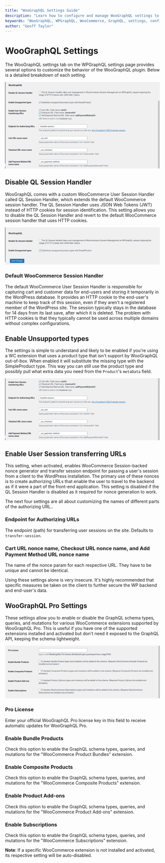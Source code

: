 ```yaml
---
title: "WooGraphQL Settings Guide"
description: "Learn how to configure and manage WooGraphQL settings to optimize the integration of WooCommerce with WPGraphQL for your headless e-commerce solution."
keywords: "WooGraphQL, WPGraphQL, WooCommerce, GraphQL, settings, configuration, headless e-commerce"
author: "Geoff Taylor"
---
```


# WooGraphQL Settings

The WooGraphQL settings tab on the WPGraphQL settings page provides several options to customize the behavior of the WooGraphQL plugin. Below is a detailed breakdown of each setting.

![WooGraphQL Settings Overview Screenshot](images/overview-screenshot.png)

## Disable QL Session Handler

WooGraphQL comes with a custom WooCommerce User Session Handler called QL Session Handler, which extends the default WooCommerce session handler. The QL Session Handler uses JSON Web Tokens (JWT) instead of HTTP cookies for session identification. This setting allows you to disable the QL Session Handler and revert to the default WooCommerce session handler that uses HTTP cookies.

![Disable QL Session Handler Screenshot](images/disable-ql-session-handler-screenshot.png)

### Default WooCommerce Session Handler

The default WooCommerce User Session Handler is responsible for capturing cart and customer data for end-users and storing it temporarily in the WordPress database. It provides an HTTP cookie to the end-user's machine to keep track of this session, even if they aren't a registered member of the WordPress site. The session typically stays in the database for 14 days from its last save, after which it is deleted. The problem with HTTP cookies is that they typically cannot be used across multiple domains without complex configurations.

## Enable Unsupported types

The settings is simple to understand and likely to be enabled if you're using a WC extension that uses a product type that isn't support by WooGraphQL out-of-box. When enabled it will substitute the missing type with the SimpleProduct type. This way you can still use the product type and possibly pull what extra data you need from the `Product`'s `metaData` field.

![Authorizing URL Settings Screenshot](images/authorizing-url-settings.png)

## Enable User Session transferring URLs

This setting, when activated, enables WooCommerce Session-backed nonce generator and transfer session endpoint for passing a user's session from a client to the WordPress installation. The primary use of these nonces is to create authorizing URLs that enable the user to travel to the backend as if it were a part of the front-end application. This setting is disabled if the QL Session Handler is disabled as it required for nonce generation to work. 

The next four settings are all about customizing the names of different parts of the authorizing URL..

### Endpoint for Authorizing URLs

The endpoint (path) for transferring user sessions on the site. Defaults to `transfer-session`.

### Cart URL nonce name, Checkout URL nonce name, and Add Payment Method URL nonce name

The name of the nonce param for each respective URL. They have to be unique and cannot be identical.

Using these settings alone is very insecure. It's highly recommended that specific measures be taken on the client to further secure the WP backend and end-user's data.
## WooGraphQL Pro Settings

These settings allow you to enable or disable the GraphQL schema types, queries, and mutations for various WooCommerce extensions supported by WooGraphQL Pro. This is useful if you have one of the supported extensions installed and activated but don't need it exposed to the GraphQL API, keeping the schema lightweight.

![WooGraphQL Pro Settings Screenshot](images/woographql-pro-settings-screenshot.png)

### Pro License

Enter your official WooGraphQL Pro license key in this field to receive automatic updates for WooGraphQL Pro.

### Enable Bundle Products

Check this option to enable the GraphQL schema types, queries, and mutations for the "WooCommerce Product Bundles" extension.

### Enable Composite Products

Check this option to enable the GraphQL schema types, queries, and mutations for the "WooCommerce Composite Products" extension.

### Enable Product Add-ons

Check this option to enable the GraphQL schema types, queries, and mutations for the "WooCommerce Product Add-ons" extension.

### Enable Subscriptions

Check this option to enable the GraphQL schema types, queries, and mutations for the "WooCommerce Subscriptions" extension.

**Note**: If a specific WooCommerce extension is not installed and activated, its respective setting will be auto-disabled.
